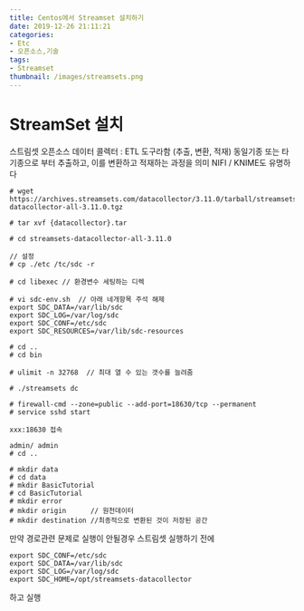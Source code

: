 ```yaml
---
title: Centos에서 Streamset 설치하기
date: 2019-12-26 21:11:21
categories:
- Etc
- 오픈소스,기술
tags:
- Streamset
thumbnail: /images/streamsets.png
---
```


# StreamSet 설치


스트림셋
오픈소스 데이터 콜렉터 : ETL 도구라함 (추출, 변환, 적재)
동일기종 또는 타기종으로 부터 추출하고, 이를 변환하고 적재하는 과정을 의미
NIFI / KNIME도 유명하다

```
# wget https://archives.streamsets.com/datacollector/3.11.0/tarball/streamsets-datacollector-all-3.11.0.tgz

# tar xvf {datacollector}.tar

# cd streamsets-datacollector-all-3.11.0

// 설정
# cp ./etc /tc/sdc -r

# cd libexec // 환경변수 세팅하는 디렉

# vi sdc-env.sh  // 아래 네개항목 주석 해제
export SDC_DATA=/var/lib/sdc
export SDC_LOG=/var/log/sdc
export SDC_CONF=/etc/sdc
export SDC_RESOURCES=/var/lib/sdc-resources

# cd ..
# cd bin

# ulimit -n 32768  // 최대 열 수 있는 갯수를 늘려줌

# ./streamsets dc

# firewall-cmd --zone=public --add-port=18630/tcp --permanent
# service sshd start

xxx:18630 접속

admin/ admin
# cd ..

# mkdir data
# cd data
# mkdir BasicTutorial
# cd BasicTutorial
# mkdir error
# mkdir origin		// 원천데이터
# mkdir destination	//최종적으로 변환된 것이 저장된 공간

```

만약 경로관련 문제로 실행이 안될경우
스트림셋 실행하기 전에
```
export SDC_CONF=/etc/sdc
export SDC_DATA=/var/lib/sdc
export SDC_LOG=/var/log/sdc
export SDC_HOME=/opt/streamsets-datacollector
```
하고 실행
